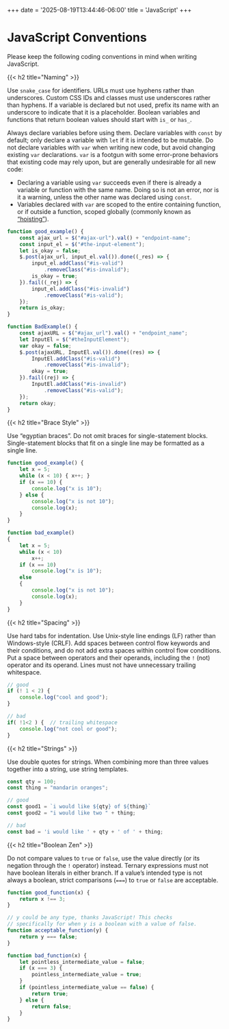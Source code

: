 +++
date = '2025-08-19T13:44:46-06:00'
title = 'JavaScript'
+++

# JavaScript Conventions

Please keep the following coding conventions in mind when writing JavaScript.

{{< h2 title="Naming" >}}

Use `snake_case` for identifiers. URLs must use hyphens rather than underscores. Custom CSS IDs and classes must use underscores rather than hyphens. If a variable is declared but not used, prefix its name with an underscore to indicate that it is a placeholder. Boolean variables and functions that return boolean values should start with `is_` or `has_`.

Always declare variables before using them. Declare variables with `const` by default; only declare a variable with `let` if it is intended to be mutable. Do not declare variables with `var` when writing new code, but avoid changing existing `var` declarations. `var` is a footgun with some error-prone behaviors that existing code may rely upon, but are generally undesirable for all new code:

- Declaring a variable using `var` succeeds even if there is already a variable or function with the same name. Doing so is not an error, nor is it a warning, unless the other name was declared using `const`.
- Variables declared with `var` are scoped to the entire containing function, or if outside a function, scoped globally (commonly known as [“hoisting”](https://developer.mozilla.org/en-US/docs/Web/JavaScript/Reference/Statements/var#hoisting)).

```js
function good_example() {
	const ajax_url = $("#ajax-url").val() + "endpoint-name";
	const input_el = $("#the-input-element");
	let is_okay = false;
	$.post(ajax_url, input_el.val()).done((_res) => {
		input_el.addClass("#is-valid")
			.removeClass("#is-invalid");
		is_okay = true;
	}).fail((_rej) => {
		input_el.addClass("#is-invalid")
			.removeClass("#is-valid");
	});
	return is_okay;
}

function BadExample() {
	const ajaxURL = $("#ajax_url").val() + "endpoint_name";
	let InputEl = $("#theInputElement");
	var okay = false;
	$.post(ajaxURL, InputEl.val()).done((res) => {
		InputEl.addClass("#is-valid")
			.removeClass("#is-invalid");
		okay = true;
	}).fail((rej) => {
		InputEl.addClass("#is-invalid")
			.removeClass("#is-valid");
	});
	return okay;
}
```

{{< h2 title="Brace Style" >}}

Use “egyptian braces”. Do not omit braces for single-statement blocks. Single-statement blocks that fit on a single line may be formatted as a single line.

```js
function good_example() {
	let x = 5;
	while (x < 10) { x++; }
	if (x == 10) {
		console.log("x is 10");
	} else {
		console.log("x is not 10");
		console.log(x);
	}
}

function bad_example()
{
	let x = 5;
	while (x < 10)
		x++;
	if (x == 10)
		console.log("x is 10");
	else
	{
		console.log("x is not 10");
		console.log(x);
	}
}
```

{{< h2 title="Spacing" >}}

Use hard tabs for indentation. Use Unix-style line endings (LF) rather than Windows-style (CRLF). Add spaces between control flow keywords and their conditions, and do not add extra spaces within control flow conditions. Put a space between operators and their operands, including the `!` (not) operator and its operand. Lines must not have unnecessary trailing whitespace.

```js
// good
if (! 1 < 2) {
	console.log("cool and good");
}

// bad
if( !1<2 ) {  // trailing whitespace
	console.log("not cool or good");
}
```

{{< h2 title="Strings" >}}

Use double quotes for strings. When combining more than three values together into a string, use string templates.

```js
const qty = 100;
const thing = "mandarin oranges";

// good
const good1 = `i would like ${qty} of ${thing}`
const good2 = "i would like two " + thing;

// bad
const bad = 'i would like ' + qty + ' of ' + thing;
```

{{< h2 title="Boolean Zen" >}}

Do not compare values to `true` or `false`, use the value directly (or its negation through the `!` operator) instead. Ternary expressions must not have boolean literals in either branch. If a value’s intended type is not always a boolean, strict comparisons (`===`) to `true` or `false` are acceptable.

```js
function good_function(x) {
	return x !== 3;
}

// y could be any type, thanks JavaScript! This checks
// specifically for when y is a boolean with a value of false.
function acceptable_function(y) {
	return y === false;
}

function bad_function(x) {
	let pointless_intermediate_value = false;
	if (x === 3) {
		pointless_intermediate_value = true;
	}
	if (pointless_intermediate_value == false) {
		return true;
	} else {
		return false;
	}
}
```
